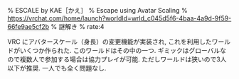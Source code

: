 % ESCALE by KAE［かえ］
% Escape using Avatar Scaling
% https://vrchat.com/home/launch?worldId=wrld_c045d5f6-4baa-4a9d-9f59-66fe9ae5cf2b
% 謎解き
% rate:4

VRC にアバタースケール（身長）の変更機能が実装され, これを利用したワールドがいくつか作られた.
このワールドはその中の一つ.
ギミックはグローバルなので複数人で参加する場合は協力プレイが可能.
ただしワールドは狭いので3人以下が推奨.
一人でも全く問題なし.
